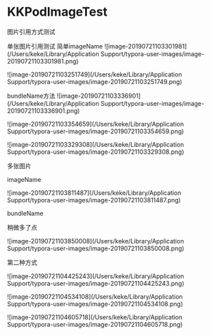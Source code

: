 # KKPodImageTest
图片引用方式测试



单张图片引用测试
简单imageName
![image-20190721103301981](/Users/keke/Library/Application Support/typora-user-images/image-20190721103301981.png)

![image-20190721103251749](/Users/keke/Library/Application Support/typora-user-images/image-20190721103251749.png)


bundleName方法
![image-20190721103336901](/Users/keke/Library/Application Support/typora-user-images/image-20190721103336901.png)


![image-20190721103354659](/Users/keke/Library/Application Support/typora-user-images/image-20190721103354659.png)


![image-20190721103329308](/Users/keke/Library/Application Support/typora-user-images/image-20190721103329308.png)





多张图片

imageName

![image-20190721103811487](/Users/keke/Library/Application Support/typora-user-images/image-20190721103811487.png)





bundleName

稍微多了点

![image-20190721103850008](/Users/keke/Library/Application Support/typora-user-images/image-20190721103850008.png)



第二种方式



![image-20190721104425243](/Users/keke/Library/Application Support/typora-user-images/image-20190721104425243.png)



![image-20190721104534108](/Users/keke/Library/Application Support/typora-user-images/image-20190721104534108.png)





![image-20190721104605718](/Users/keke/Library/Application Support/typora-user-images/image-20190721104605718.png)


















